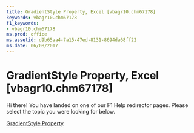 ```yaml
---
title: GradientStyle Property, Excel [vbagr10.chm67178]
keywords: vbagr10.chm67178
f1_keywords:
- vbagr10.chm67178
ms.prod: office
ms.assetid: d9b65aa4-7a15-47ed-8131-8694da68ff22
ms.date: 06/08/2017
---
```



# GradientStyle Property, Excel [vbagr10.chm67178]

Hi there! You have landed on one of our F1 Help redirector pages. Please select the topic you were looking for below.

[GradientStyle Property](http://msdn.microsoft.com/library/042a271c-165c-ba10-9702-7db744654760%28Office.15%29.aspx)

